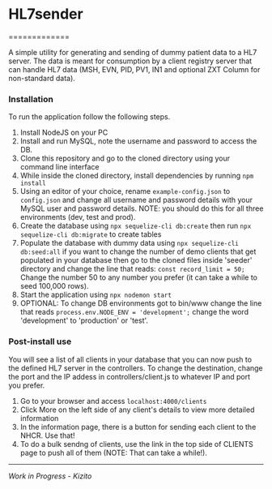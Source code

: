 # HL7sender #
=============

A simple utility for generating and sending of dummy patient data to a HL7 server. The data is meant for consumption by a client registry server that can handle HL7 data (MSH, EVN, PID, PV1, IN1 and optional ZXT Column for non-standard data).

### Installation ###
To run the application follow the following steps.
1. Install NodeJS on your PC
2. Install and run MySQL, note the username and password to access the DB.
3. Clone this repository and go to the cloned directory using your command line interface
4. While inside the cloned directory, install dependencies by running `npm install`
5. Using an editor of your choice, rename `example-config.json` to `config.json` and change all username and password details with your MySQL user and password details. NOTE: you should do this for all three environments (dev, test and prod).
6. Create the database using `npx sequelize-cli db:create` then run `npx sequelize-cli db:migrate` to create tables
7. Populate the database with dummy data using `npx sequelize-cli db:seed:all` if you want to change the number of demo clients that get populated in your database then go to the cloned files inside 'seeder' directory and change the line that reads: ```const record_limit = 50;``` Change the number 50 to any number you prefer (it can take a while to seed 100,000 rows).
8. Start the application using `npx nodemon start`
9. OPTIONAL: To change DB environments got to bin/www change the line that reads `process.env.NODE_ENV = 'development';` change the word 'development' to 'production' or 'test'.


### Post-install use ###
You will see a list of all clients in your database that you can now push to the defined HL7 server in the controllers. To change the destination, change the port and the IP addess in controllers/client.js to whatever IP and port you prefer.
1. Go to your browser and access `localhost:4000/clients`
2. Click More on the left side of any client's details to view more detailed information
3. In the information page, there is a button for sending each client to the NHCR. Use that!
4. To do a bulk sendng of clients, use the link in the top side of CLIENTS page to push all of them (NOTE: That can take a while!).

__________________
_Work in Progress - Kizito_